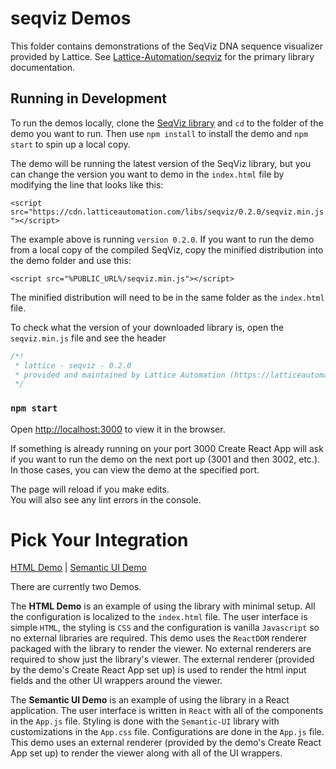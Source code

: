 # seqviz Demos

This folder contains demonstrations of the SeqViz DNA sequence visualizer provided by Lattice. See [Lattice-Automation/seqviz](https://github.com/Lattice-Automation/seqviz) for the primary library documentation.

## Running in Development

To run the demos locally, clone the [SeqViz library](https://github.com/Lattice-Automation/seqviz) and `cd` to the folder of the demo you want to run. Then use `npm install` to install the demo and `npm start` to spin up a local copy.

The demo will be running the latest version of the SeqViz library, but you can change the version you want to demo in the `index.html` file by modifying the line that looks like this:

`<script src="https://cdn.latticeautomation.com/libs/seqviz/0.2.0/seqviz.min.js"></script>`

The example above is running `version 0.2.0`. If you want to run the demo from a local copy of the compiled SeqViz, copy the minified distribution into the demo folder and use this:

`<script src="%PUBLIC_URL%/seqviz.min.js"></script>`

The minified distribution will need to be in the same folder as the `index.html` file.

To check what the version of your downloaded library is, open the `seqviz.min.js` file and see the header

```js
/*!
 * lattice - seqviz - 0.2.0
 * provided and maintained by Lattice Automation (https://latticeautomation.com/)
 */
```

### `npm start`

Open [http://localhost:3000](http://localhost:3000) to view it in the browser.

If something is already running on your port 3000 Create React App will ask if you want to run the demo on the next port up (3001 and then 3002, etc.). In those cases, you can view the demo at the specified port.

The page will reload if you make edits.<br>
You will also see any lint errors in the console.

# Pick Your Integration

[HTML Demo](https://github.com/Lattice-Automation/seqviz/tree/master/demo/simple-ui/README.md) | [Semantic UI Demo](https://github.com/Lattice-Automation/seqviz/tree/master/demo/semantic-ui/README.md)

There are currently two Demos.

The <b>HTML Demo</b> is an example of using the library with minimal setup. All the configuration is localized to the `index.html` file. The user interface is simple `HTML`, the styling is `CSS` and the configuration is vanilla `Javascript` so no external libraries are required. This demo uses the `ReactDOM` renderer packaged with the library to render the viewer. No external renderers are required to show just the library's viewer. The external renderer (provided by the demo's Create React App set up) is used to render the html input fields and the other UI wrappers around the viewer.

The <b>Semantic UI Demo</b> is an example of using the library in a React application. The user interface is written in `React` with all of the components in the `App.js` file. Styling is done with the `Semantic-UI` library with customizations in the `App.css` file. Configurations are done in the `App.js` file. This demo uses an external renderer (provided by the demo's Create React App set up) to render the viewer along with all of the UI wrappers.
